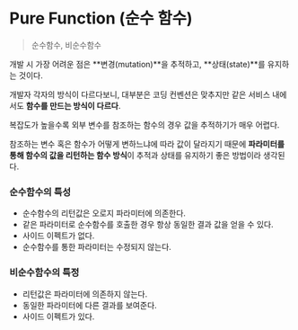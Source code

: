 Pure Function (순수 함수)
=====
> 순수함수, 비순수함수
    
개발 시 가장 어려운 점은 **변경(mutation)**을 추적하고, **상태(state)**를 유지하는 것이다.
  
개발자 각자의 방식이 다르다보니, 대부분은 코딩 컨벤션은 맞추지만 같은 서비스 내에서도 **함수를 만드는 방식이 다르다**.
  
복잡도가 높을수록 외부 변수를 참조하는 함수의 경우 값을 추적하기가 매우 어렵다.
  
참조하는 변수 혹은 함수가 어떻게 변하느냐에 따라 값이 달라지기 때문에 **파라미터를 통해 함수의 값을 리턴하는 함수 방식**이 추적과 상태를 유지하기 좋은 방법이라 생각된다.
  
### 순수함수의 특성
- 순수함수의 리턴값은 오로지 파라미터에 의존한다.
- 같은 파라미터로 순수함수를 호출한 경우 항상 동일한 결과 값을 얻을 수 있다.
- 사이드 이펙트가 없다.
- 순수함수를 통한 파라미터는 수정되지 않는다.
  
### 비순수함수의 특정
- 리턴값은 파라미터에 의존하지 않는다.
- 동일한 파라미터에 다른 결과를 보여준다.
- 사이드 이펙트가 있다.
